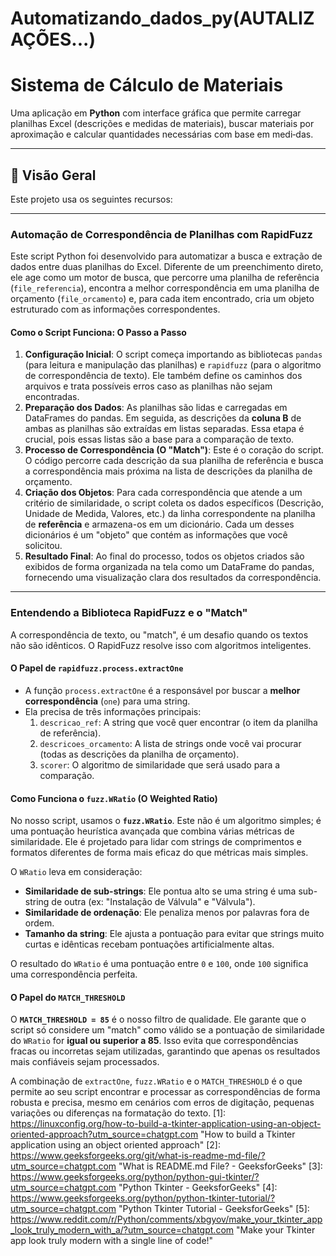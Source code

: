# Automatizando_dados_py(AUTALIZAÇÕES...)

# Sistema de Cálculo de Materiais

Uma aplicação em **Python** com interface gráfica que permite carregar planilhas Excel (descrições e medidas de materiais), buscar materiais por aproximação e calcular quantidades necessárias com base em medi‑das.

---

## 🧭 Visão Geral

Este projeto usa os seguintes recursos:

---

### Automação de Correspondência de Planilhas com RapidFuzz

Este script Python foi desenvolvido para automatizar a busca e extração de dados entre duas planilhas do Excel. Diferente de um preenchimento direto, ele age como um motor de busca, que percorre uma planilha de referência (`file_referencia`), encontra a melhor correspondência em uma planilha de orçamento (`file_orcamento`) e, para cada item encontrado, cria um objeto estruturado com as informações correspondentes.

#### Como o Script Funciona: O Passo a Passo

1.  **Configuração Inicial**: O script começa importando as bibliotecas `pandas` (para leitura e manipulação das planilhas) e `rapidfuzz` (para o algoritmo de correspondência de texto). Ele também define os caminhos dos arquivos e trata possíveis erros caso as planilhas não sejam encontradas.
2.  **Preparação dos Dados**: As planilhas são lidas e carregadas em DataFrames do pandas. Em seguida, as descrições da **coluna B** de ambas as planilhas são extraídas em listas separadas. Essa etapa é crucial, pois essas listas são a base para a comparação de texto.
3.  **Processo de Correspondência (O "Match")**: Este é o coração do script. O código percorre cada descrição da sua planilha de referência e busca a correspondência mais próxima na lista de descrições da planilha de orçamento.
4.  **Criação dos Objetos**: Para cada correspondência que atende a um critério de similaridade, o script coleta os dados específicos (Descrição, Unidade de Medida, Valores, etc.) da linha correspondente na planilha de **referência** e armazena-os em um dicionário. Cada um desses dicionários é um "objeto" que contém as informações que você solicitou.
5.  **Resultado Final**: Ao final do processo, todos os objetos criados são exibidos de forma organizada na tela como um DataFrame do pandas, fornecendo uma visualização clara dos resultados da correspondência.

---

### Entendendo a Biblioteca RapidFuzz e o "Match"

A correspondência de texto, ou "match", é um desafio quando os textos não são idênticos. O RapidFuzz resolve isso com algoritmos inteligentes.

#### O Papel de `rapidfuzz.process.extractOne`

-   A função `process.extractOne` é a responsável por buscar a **melhor correspondência** (`one`) para uma string.
-   Ela precisa de três informações principais:
    1.  `descricao_ref`: A string que você quer encontrar (o item da planilha de referência).
    2.  `descricoes_orcamento`: A lista de strings onde você vai procurar (todas as descrições da planilha de orçamento).
    3.  `scorer`: O algoritmo de similaridade que será usado para a comparação.

#### Como Funciona o `fuzz.WRatio` (O Weighted Ratio)

No nosso script, usamos o **`fuzz.WRatio`**. Este não é um algoritmo simples; é uma pontuação heurística avançada que combina várias métricas de similaridade. Ele é projetado para lidar com strings de comprimentos e formatos diferentes de forma mais eficaz do que métricas mais simples.

O `WRatio` leva em consideração:

-   **Similaridade de sub-strings**: Ele pontua alto se uma string é uma sub-string de outra (ex: "Instalação de Válvula" e "Válvula").
-   **Similaridade de ordenação**: Ele penaliza menos por palavras fora de ordem.
-   **Tamanho da string**: Ele ajusta a pontuação para evitar que strings muito curtas e idênticas recebam pontuações artificialmente altas.

O resultado do `WRatio` é uma pontuação entre `0` e `100`, onde `100` significa uma correspondência perfeita.

#### O Papel do `MATCH_THRESHOLD`

O **`MATCH_THRESHOLD = 85`** é o nosso filtro de qualidade. Ele garante que o script só considere um "match" como válido se a pontuação de similaridade do `WRatio` for **igual ou superior a 85**. Isso evita que correspondências fracas ou incorretas sejam utilizadas, garantindo que apenas os resultados mais confiáveis sejam processados.

A combinação de `extractOne`, `fuzz.WRatio` e o `MATCH_THRESHOLD` é o que permite ao seu script encontrar e processar as correspondências de forma robusta e precisa, mesmo em cenários com erros de digitação, pequenas variações ou diferenças na formatação do texto.
[1]: https://linuxconfig.org/how-to-build-a-tkinter-application-using-an-object-oriented-approach?utm_source=chatgpt.com "How to build a Tkinter application using an object oriented approach"
[2]: https://www.geeksforgeeks.org/git/what-is-readme-md-file/?utm_source=chatgpt.com "What is README.md File? - GeeksforGeeks"
[3]: https://www.geeksforgeeks.org/python/python-gui-tkinter/?utm_source=chatgpt.com "Python Tkinter - GeeksforGeeks"
[4]: https://www.geeksforgeeks.org/python/python-tkinter-tutorial/?utm_source=chatgpt.com "Python Tkinter Tutorial - GeeksforGeeks"
[5]: https://www.reddit.com/r/Python/comments/xbgyov/make_your_tkinter_app_look_truly_modern_with_a/?utm_source=chatgpt.com "Make your Tkinter app look truly modern with a single line of code!"
